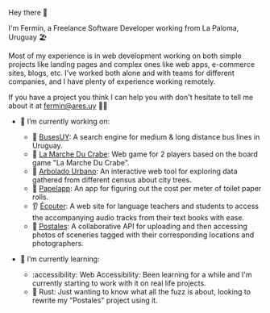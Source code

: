 Hey there 👋

I'm Fermín, a Freelance Software Developer working from La Paloma, Uruguay 🏖️

Most of my experience is in web development working on both simple projects like landing pages and complex ones like web apps, e-commerce sites, blogs, etc. I’ve worked both alone and with teams for different companies, and I have plenty of experience working remotely.

If you have a project you think I can help you with don't hesitate to tell me about it at fermin@ares.uy 👨‍💻

- 🔭 I’m currently working on:
  - 🚌 [BusesUY](https://buses.uy/): A search engine for medium & long distance bus lines in Uruguay.
  - 🦀 [La Marche Du Crabe](https://crabe.ares.uy): Web game for 2 players based on the board game "La Marche Du Crabe".
  - 🌳 [Arbolado Urbano](https://arboladourbano.com): An interactive web tool for exploring data gathered from different census about city trees.
  - 🧻 [Papelapp](https://papelapp.ares.uy): An app for figuring out the cost per meter of toilet paper rolls.
  - 👂 [Écouter](https://github.com/ferares/ecouter): A web site for language teachers and students to access the accompanying audio tracks from their text books with ease.
  - 📸 [Postales](https://github.com/ferares/random-pictures): A collaborative API for uploading and then accessing photos of sceneries tagged with their corresponding locations and photographers. 

 - 🌱 I’m currently learning:
   - :accessibility: Web Accessibility: Been learning for a while and I'm currently starting to work with it on real life projects.
   - 🦀 Rust: Just wanting to know what all the fuzz is about, looking to rewrite my "Postales" project using it.
